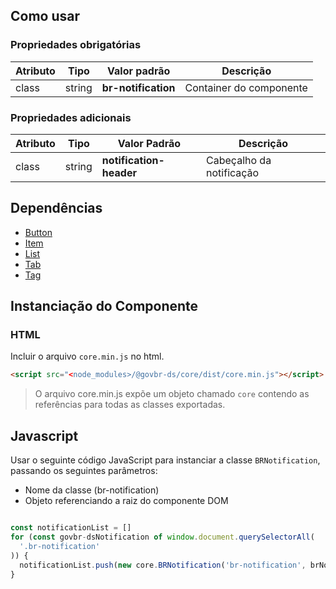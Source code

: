 [version]: # (1.1.4)

## Como usar

### Propriedades obrigatórias

| Atributo | Tipo   | Valor padrão        | Descrição               |
| -------- | ------ | ------------------- | ----------------------- |
| class    | string | **br-notification** | Container do componente |

### Propriedades adicionais

| Atributo | Tipo   | Valor Padrão            | Descrição                |
| -------- | ------ | ----------------------- | ------------------------ |
| class    | string | **notification-header** | Cabeçalho da notificação |

## Dependências

-   [Button](/ds/components/button)
-   [Item](/ds/components/item)
-   [List](/ds/components/list)
-   [Tab](/ds/components/tab)
-   [Tag](/ds/components/tag)

## Instanciação do Componente

### HTML

Incluir o arquivo `core.min.js` no html.

```html
<script src="<node_modules>/@govbr-ds/core/dist/core.min.js"></script>
```

> O arquivo core.min.js expõe um objeto chamado `core` contendo as referências para todas as classes exportadas.

## Javascript

Usar o seguinte código JavaScript para instanciar a classe `BRNotification`, passando os seguintes parâmetros:

-   Nome da classe (br-notification)
-   Objeto referenciando a raiz do componente DOM

```javascript

const notificationList = []
for (const govbr-dsNotification of window.document.querySelectorAll(
  '.br-notification'
)) {
  notificationList.push(new core.BRNotification('br-notification', brNotification))
}
```
